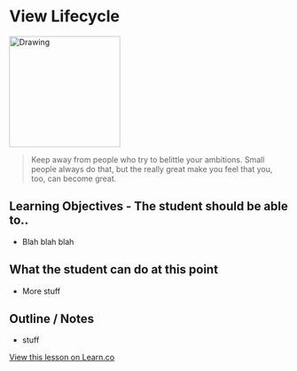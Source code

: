 # View Lifecycle

<img src="http://d.gr-assets.com/authors/1322103868p5/1244.jpg" alt="Drawing" style="width: 200px;"/>  


> Keep away from people who try to belittle your ambitions. Small people always do that, but the really great make you feel that you, too, can become great. 

## Learning Objectives - The student should be able to..

* Blah blah blah

## What the student can do at this point 

* More stuff

## Outline / Notes

*  stuff

<a href='https://learn.co/lessons/ViewLifeCycle' data-visibility='hidden'>View this lesson on Learn.co</a>
